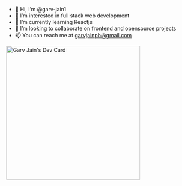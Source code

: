- 👋 Hi, I’m @garv-jain1
- 👀 I’m interested in full stack web development 
- 🌱 I’m currently learning Reactjs 
- 💞️ I’m looking to collaborate on frontend and opensource projects
- 📫 You can reach me at garvjainpb@gmail.com

<!---
garv-jain1/garv-jain1 is a ✨ special ✨ repository because its `README.md` (this file) appears on your GitHub profile.
You can click the Preview link to take a look at your changes.
--->
<a href="https://app.daily.dev/garvjain14"><img src="https://api.daily.dev/devcards/v2/KlX58f1j9gKCZUlUgf0nl.png?r=915" width="356" alt="Garv Jain's Dev Card"/></a>
